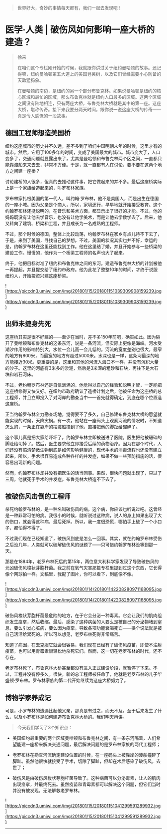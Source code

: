 > 世界好大，奇妙的事情每天都有，我们一起去发现吧！

# 医学·人类 | 破伤风如何影响一座大桥的建造？

> 徐来
> 
> 在咱们这个专栏刚开始的时候，我就跟你讲过关于纽约曼哈顿的故事。还记得嘛，纽约曼哈顿第五大道上的美国皂荚树，以及它们曾经需要小心防备的天敌猛犸象。
> 
> 在曼哈顿的南边，是纽约的另一个部分布鲁克林。如果说曼哈顿是纽约的核心区域和最忙的区域，那么布鲁克林就是纽约人口最多的区域。这两个区域之间没有陆地相连，只有两座大桥，布鲁克林大桥就是其中的第一座。这座大桥，堪称传奇。接下来我要分两天时间，跟你说一说这座大桥的传奇——真是令人感慨的一段故事。

## 德国工程师想造美国桥

纽约这座城市的历史并不久远，差不多到了咱们中国明朝末年的时候，这里才有的城市。然后，它用了100多年的时间，变成了美国最大的城市。城市变大了，人口变多了，交通问题就显露出来了，尤其是曼哈顿和布鲁克林两个区之间，一直都只能靠渡船来来去去，非常不方便。于是，就一直都有人在讨论，要不要在这两个地方之间建一座桥？

讨论建桥的人很多，但真的去推动这件事，把它做起来的并不多。最后这座桥实际上是一个家族给造起来的，叫罗布林家族。

罗布林家扎根美国的第一代人，叫约翰·罗布林，他不是美国人，而是出生在德国的一座小城。因为父亲是个商人，所以，家境还行，早早地就开始接受教育。这个约翰罗布林还挺聪明的，在音乐和美术方面，都显示出了很好的才能。不过，他的妈妈既没有让他去学音乐，也没有让他学美术，而是让他去学数学去了。后来，他又转向了建筑、桥梁和工程，并且成长为一名成熟的工程师。

不过，那个时候的德国，整体上比较动荡，约翰罗布林在家乡有点儿待不下去了，于是，来到了美国，寻找自己的梦想。不过，美国的状况其实也并不好，幸运的是，约翰罗布林在这里还能找到工作。他在这里结了婚，并且开始参与一些桥梁的建设工作。慢慢的，他作为一个桥梁工程师的名声也大了起来。

终于，他把目标对准了纽约和布鲁克林之间的东河。建造布鲁克林大桥的计划被他一再提起，并且提交给了纽约市政府。他为此花了整整10年的时间，才终于说服纽约人，开始投资兴建这座桥梁。

![https://piccdn3.umiwi.com/img/201801/15/201801151039309908159239.jpg](https://piccdn3.umiwi.com/img/201801/15/201801151039309908159239.jpg)

## 出师未捷身先死

这座桥其实是很不好建的——至少在当时，差不多150年前吧，确实如此。因为隔开了曼哈顿和布鲁克林的这条东河，说是一条河流，但实际上更像是海峡。河水受潮汐作用的影响特别大，水位一会儿高一会儿低的。河流的宽度差别也很大，最窄的地方有800米，而最宽的地方有超过5000米。水深也是一样，这条河最深的地方能接近30米。更重要的是，这里和其他的河流入海口不一样，并没有沉积大量的沙子。这里的河底有3米多的淤泥，然后是3米深的粗砂和石块，再往下是大石块和岩石河床。

不过，老约翰罗布林还是自信满满的，他觉得以自己的经验和聪明才智，一定能把这座桥修得又快又好。在纽约市政府确认了造桥计划之后，他被任命为这座桥的总工程师，并且立即投入了对河岸的勘查当中——首先就得确定，到底在哪个位置造这座桥。

正当约翰罗布林全力勘查场地，觉得要不了多久，自己修建布鲁克林大桥的愿望就能实现的时候，天降灾祸。有一次，他站在一座码头上观察河流的情况时，不知道怎么的，一条正在靠岸的摆渡船撞到了他，直接把他的脚趾给碾碎了。

这个事儿真是把大家给吓坏了。约翰罗布林立即被送进了医院。医生把他被碾碎的脚趾给切掉了。然后，医生要求他立即接受后续的药物治疗。因为在那个时代，人们还没有搞清楚微生物到底是如何影响健康的，现代手术的消毒流程也还没有建立起来，所以，手术很容易造成各种各样的并发症，如果不做一些预防措施的话，很容易出现新的问题。

然而，约翰罗布林却并没有把医生的话当回事。果然，很快问题就出现了，只过了三周，他就死于手术的并发症。布鲁克林大桥造不下去了。

## 被破伤风击倒的工程师

杀死约翰罗布林的，是一种名叫破伤风的病。这个病，你应该也听说过吧。这曾经是一种非常可怕的病。我很小的时候，就听说过这种病，说人的身上如果出现了大的伤口，就会得这种病，最后死掉。所以，我一度很恐慌，哪怕手上破了一个小口子，都怕得不得了。

不过我们现在已经知道了，破伤风到底是怎么一回事。其实，就在约翰罗布林受伤之后没几年，人类就可以破解破伤风的谜题了——只可惜约翰罗布林没等到那一天。

那是在1884年，老罗布林死后的第15年，两位意大利科学家发现了导致破伤风的元凶破伤风梭状芽胞杆菌。我之前在氧气灾害那篇专栏里提到过这个东西，它长得像个网球拍一样。文稿里，我配了图片，你可以看下，到底像不像。

![https://piccdn3.umiwi.com/img/201801/14/201801142208280971168095.jpg](https://piccdn3.umiwi.com/img/201801/14/201801142208280971168095.jpg)

破伤风梭状芽胞杆菌最危险的地方，在于它会分泌一种毒素。它会让我们的肌肉组织发生痉挛，然后收缩。最后，感染了这种病菌的人要么是被自己的分泌物堵到窒息，要么引发心脏病，要么因为痉挛，导致各项功能衰竭死亡——换个说法就是被自己活活给累死的。所以可以想见，老罗布林死得非常痛苦。

知道了病因，在去克服它就会很容易，我们现在已经有了破伤风疫苗，即使不注射疫苗，也可以用青霉素很轻松地杀死它们。然而，这一切在老罗布林的时代，还不存在。

老罗布林死了，布鲁克林大桥甚至都没有进入正式建设阶段，就暂停了下来。不过，工程并没有停多久。很快，新的总工程师被任命了，他就是老罗布林的儿子华盛顿·罗布林。罗布林家族的第二代开始继续为这座大桥努力了。    

## 博物学家养成记

可是，小罗布林的遭遇比起他父亲，那真是有过之，而无不及。至于后来发生了什么，以及小罗布林是如何建造布鲁克林大桥的。我们明天再讲。 

> 今天我们学习了3个知识点：

* 美国纽约最重要的两个区域曼哈顿和布鲁克林之间，有一条东河隔着，人们希望能建一座桥来解决交通问题，最后解决问题的是罗布林家族的两代工程师；

* 老罗布林在勘查河流确定建设位置的时候，在一座码头上被靠岸的渡船撞碎了脚趾。虽然他很快就接受了手术，切除了脚趾，但却在术后感染了破伤风，去世了；

* 破伤风是由破伤风梭状芽胞杆菌导致了。这种病菌可以分泌毒素，让人的肌肉出现痉挛，并最终死去。虽然疫苗和青霉素都可以解决这个问题，但它们当时并没有被发现，无法解救老罗布林。

![https://piccdn3.umiwi.com/img/201801/15/201801151041299591289932.jpg](https://piccdn3.umiwi.com/img/201801/15/201801151041299591289932.jpg)

---
